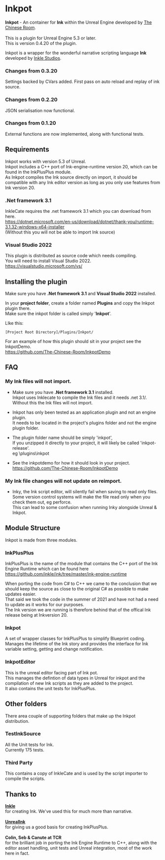 # Inkpot
**Inkpot** - An container for **Ink** within the Unreal Engine developed by [The Chinese Room](https://www.thechineseroom.co.uk/).<br><br>
This is a plugin for Unreal Engine 5.3 or later.<br>
This is version 0.4.20 of the plugin.</br>

Inkpot is a wrapper for the wonderful narrative scripting language **Ink** developed by [Inkle Studios](https://www.inklestudios.com/ink/).<br>

### Changes from 0.3.20
Settings backed by CVars added.
First pass on auto reload and replay of ink source.

### Changes from 0.2.20
JSON serialisation now functional.

### Changes from 0.1.20
External functions are now implemented, along with functional tests.

## Requirements 
Inkpot works with version 5.3 of Unreal.<br>
Inkpot includes a C++ port of Ink-engine-runtime version 20, which can be found in the InkPlusPlus module.<br>
As Inkpot compiles the Ink source directly on import, it should be compatible with any Ink editor version as long as you only use features from Ink version 20.<br>

### .Net framework 3.1
InkleCate requires the .net framework 3.1 which you can download from here.<br>
https://dotnet.microsoft.com/en-us/download/dotnet/thank-you/runtime-3.1.32-windows-x64-installer <br>
(Without this you will not be able to import Ink source)<br>

### Visual Studio 2022
This plugin is distributed as source code which needs compiling.<br>
You will need to install Visual Studio 2022.<br>
https://visualstudio.microsoft.com/vs/<br>

## Installing the plugin

Make sure you have **.Net framework 3.1** and **Visual Studio 2022** installed.<br>

In your **project folder**, create a folder named **Plugins** and copy the Inkpot plugin there.<br>
Make sure the inkpot folder is called simply '**Inkpot**'.

LIke this:<br>

    [Project Root Directory]/Plugins/Inkpot/

For an example of how this plugin should sit in your project see the InkpotDemo.<br>
https://github.com/The-Chinese-Room/InkpotDemo

## FAQ

### My Ink files will not import.

* Make sure you have **.Net framework 3.1** installed.<br>
Inkpot uses Inklecate to compile the Ink files and it needs .net 3.1/.<br>
Without this the Ink files will not import.<br>

* Inkpot has only been tested as an application plugin and not an engine plugin.<br>
It needs to be located in the project's plugins folder and not the engine plugin folder.<br>

* The plugin folder name should be simply 'inkpot',<br>
If you unzipped it directly to your project, it will likely be called 'inkpot-release'.<br>
eg <your project root>\plugins\inkpot<br>

* See the inkpotdemo for how it should look in your project.<br>
https://github.com/The-Chinese-Room/InkpotDemo<br>


### My Ink file changes will not update on reimport.
* Inky, the Ink script editor, will silently fail when saving to read only files.<br>
Some version control systems will make the file read only when you check them out, eg perforce.<br>
This can lead to some confusion when running Inky alongside Unreal & Inkpot.<br>


## Module Structure
Inkpot is made from three modules. <br>

### InkPlusPlus
InkPlusPlus is the name of the module that contains the C++ port of the Ink Engine Runtime which can be found here</br>
https://github.com/inkle/ink/tree/master/ink-engine-runtime

When porting the code from C# to C++ we came to the conclusion that we should keep the source as close to the original C# as possible to make updates easier. </br>
That said we took the code in the summer of 2021 and have not had a need to update as it works for our purposes. </br>
The Ink version we are running is therefore behind that of the offical Ink release being at Inkversion 20.</br>

### Inkpot 
A set of wrapper classes for InkPlusPlus to simplify Blueprint coding.<br>
Manages the lifetime of the Ink story and provides the interface for Ink variable setting, getting and change notification.<br>

### InkpotEditor 
This is the unreal editor facing part of Ink pot.</br>
This manages the defintion of data types in Unreal for inkpot and the compilation of new Ink scripts as they are added to the project.</br>
It also contains the unit tests for InkPlusPlus.</br>

## Other folders
There area couple of supporting folders that make up the Inkpot distribution.<br>

### TestInkSource
All the Unit tests for Ink.</br> 
Currently 175 tests.

### Third Party 
This contains a copy of InkleCate and is used by the script importer to compile the scripts.<br>

## Thanks to 
**[Inkle](https://www.inklestudios.com/)** </br>
for creating Ink. We've used this for much more than narrative.</br></br>
**[UnrealInk](https://github.com/DavidColson/UnrealInk)**</br>
for giving us a good basis for creating InkPlusPlus.</br></br>
**Colin, Seb & Canute at TCR**</br>
for the brilliant job in porting the Ink Engine Runtime to C++, along with the editor asset handling, unit tests and Unreal integration, most of the work here in fact.<br>
